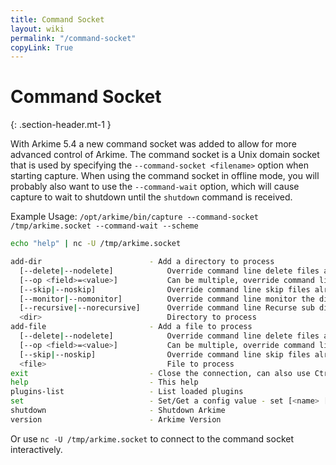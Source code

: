 ```yaml
---
title: Command Socket
layout: wiki
permalink: "/command-socket"
copyLink: True
---
```


<div class="full-height-and-width-container with-footer p-3" markdown="1">

# Command Socket
{: .section-header.mt-1 }

With Arkime 5.4 a new command socket was added to allow for more advanced control of Arkime.
The command socket is a Unix domain socket that is used by specifying the `--command-socket <filename>` option when starting capture.
When using the command socket in offline mode, you will probably also want to use the `--command-wait` option, which will cause capture to wait to shutdown until the `shutdown` command is received.

Example Usage: <code>/opt/arkime/bin/capture --command-socket /tmp/arkime.socket --command-wait  --scheme</code> 


```bash
echo "help" | nc -U /tmp/arkime.socket

add-dir                        - Add a directory to process
  [--delete|--nodelete]            Override command line delete files after processing
  [--op <field>=<value>]           Can be multiple, override command line op option
  [--skip|--noskip]                Override command line skip files already processed
  [--monitor|--nomonitor]          Override command line monitor the directory for new files option
  [--recursive|--norecursive]      Override command line Recurse sub directories option
  <dir>                            Directory to process
add-file                       - Add a file to process
  [--delete|--nodelete]            Override command line delete files after processing
  [--op <field>=<value>]           Can be multiple, override command line op option
  [--skip|--noskip]                Override command line skip files already processed
  <file>                           File to process
exit                           - Close the connection, can also use Ctrl-D
help                           - This help
plugins-list                   - List loaded plugins
set                            - Set/Get a config value - set [<name> [<value>]]
shutdown                       - Shutdown Arkime
version                        - Arkime Version
```

Or use <code>nc -U /tmp/arkime.socket</code> to connect to the command socket interactively.

</div>
